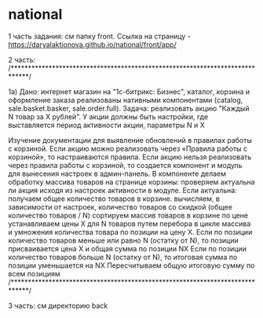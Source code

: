 # national
1 часть задания: см папку front. Ссылка на страницу - https://daryalaktionova.github.io/national/front/app/  
    

2 часть: 
/*****************************************************************************/

1а) Дано: интернет магазин на "1с-битрикс: Бизнес", каталог, корзина и оформление заказа реализованы нативными компонентами (catalog, sale.basket.basker, sale.order.full). Задача: реализовать акцию "Каждый N товар за X рублей". У акции должны быть настройки, где выставляется период активности акции, параметры N и X

Изучение документации для выявление обновлений в правилах работы с корзиной. Если акцию можно реализовать через «Правила работы с корзиной», то настраиваются правила.
Если акцию нельзя реализовать через правила работы с корзиной, то создается компонент и модуль для вынесения настроек в админ-панель. В компоненте делаем обработку массива товаров на странице корзины:
проверяем актуальна ли акция исходя из настроек активности в модуле. Если актуальна:
получаем общее количество товаров в корзине.
вычисляем, в зависимости от настроек, количество товаров со скидкой (общее количество товаров / N)
сортируем массив товаров в корзине по цене
устанавливаем цены X для N товаров путем перебора в цикле массива и умножения количества товара по позиции на цену Х. Если по позиции количество товаров меньше или равно N (остатку от N), то позиции присваивается цена X и общая сумма по позиции NX Если по позиции количество товаров больше N (остатку от N), то итоговая сумма по позиции уменьшается на NX
Пересчитываем общую итоговую сумму по всем позициям
/*****************************************************************************/


3 часть:
см директорию back